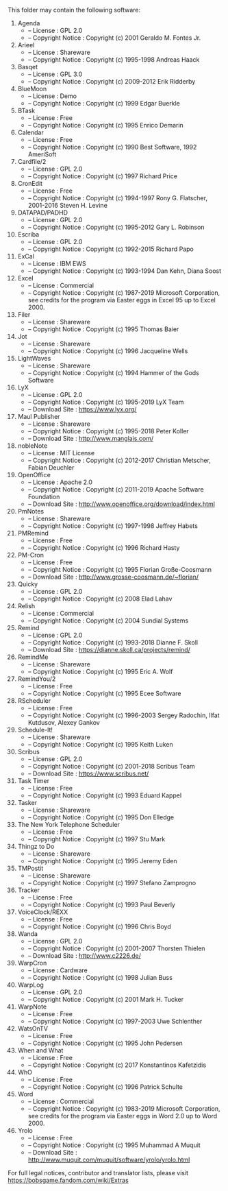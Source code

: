 ﻿This folder may contain the following software:

1. Agenda
   - – License : GPL 2.0
   - – Copyright Notice : Copyright (c) 2001 Geraldo M. Fontes Jr.
2. Arieel
   - – License : Shareware
   - – Copyright Notice : Copyright (c) 1995-1998 Andreas Haack
3. Basqet
   - – License : GPL 3.0
   - – Copyright Notice : Copyright (c) 2009-2012 Erik Ridderby
4. BlueMoon
   - – License : Demo
   - – Copyright Notice : Copyright (c) 1999 Edgar Buerkle
5. BTask
   - – License : Free
   - – Copyright Notice : Copyright (c) 1995 Enrico Demarin
6. Calendar
   - – License : Free
   - – Copyright Notice : Copyright (c) 1990 Best Software, 1992 AmeriSoft
7. Cardfile/2
   - – License : GPL 2.0
   - – Copyright Notice : Copyright (c) 1997 Richard Price
8. CronEdit
   - – License : Free
   - – Copyright Notice : Copyright (c) 1994-1997 Rony G. Flatscher, 2001-2016 Steven H. Levine
9. DATAPAD/PADHD
   - – License : GPL 2.0
   - – Copyright Notice : Copyright (c) 1995-2012 Gary L. Robinson
10. Escriba
    - – License : GPL 2.0
    - – Copyright Notice : Copyright (c) 1992-2015 Richard Papo
11. ExCal
    - – License : IBM EWS
    - – Copyright Notice : Copyright (c) 1993-1994 Dan Kehn, Diana Soost
12. Excel
    - – License : Commercial
    - – Copyright Notice : Copyright (c) 1987-2019 Microsoft Corporation, see credits for the program via Easter eggs in Excel 95 up to Excel 2000.
13. Filer
    - – License : Shareware
    - – Copyright Notice : Copyright (c) 1995 Thomas Baier
14. Jot
    - – License : Shareware
    - – Copyright Notice : Copyright (c) 1996 Jacqueline Wells
15. LightWaves
    - – License : Shareware
    - – Copyright Notice : Copyright (c) 1994 Hammer of the Gods Software
16. LyX
    - – License : GPL 2.0
    - – Copyright Notice : Copyright (c) 1995-2019 LyX Team
    - – Download Site : https://www.lyx.org/
17. Maul Publisher
    - – License : Shareware
    - – Copyright Notice : Copyright (c) 1995-2018 Peter Koller
    - – Download Site : http://www.manglais.com/
18. nobleNote
    - – License : MIT License
    - – Copyright Notice : Copyright (c) 2012-2017 Christian Metscher, Fabian Deuchler
19. OpenOffice
    - – License : Apache 2.0
    - – Copyright Notice : Copyright (c) 2011-2019 Apache Software Foundation
    - – Download Site : http://www.openoffice.org/download/index.html
20. PmNotes
    - – License : Shareware
    - – Copyright Notice : Copyright (c) 1997-1998 Jeffrey Habets
21. PMRemind
    - – License : Free
    - – Copyright Notice : Copyright (c) 1996 Richard Hasty
22. PM-Cron
    - – License : Free
    - – Copyright Notice : Copyright (c) 1995 Florian Große-Coosmann
    - – Download Site : http://www.grosse-coosmann.de/~florian/
23. Quicky
    - – License : GPL 2.0
    - – Copyright Notice : Copyright (c) 2008 Elad Lahav
24. Relish
    - – License : Commercial
    - – Copyright Notice : Copyright (c) 2004 Sundial Systems
25. Remind
    - – License : GPL 2.0
    - – Copyright Notice : Copyright (c) 1993-2018 Dianne F. Skoll
    - – Download Site : https://dianne.skoll.ca/projects/remind/
26. RemindMe
    - – License : Shareware
    - – Copyright Notice : Copyright (c) 1995 Eric A. Wolf
27. RemindYou/2
    - – License : Free
    - – Copyright Notice : Copyright (c) 1995 Ecee Software
28. RScheduler
    - – License : Free
    - – Copyright Notice : Copyright (c) 1996-2003 Sergey Radochin, Ilfat Kutdusov, Alexey Gankov
29. Schedule-It!
    - – License : Shareware
    - – Copyright Notice : Copyright (c) 1995 Keith Luken
30. Scribus
    - – License : GPL 2.0
    - – Copyright Notice : Copyright (c) 2001-2018 Scribus Team
    - – Download Site : https://www.scribus.net/
31. Task Timer
    - – License : Free
    - – Copyright Notice : Copyright (c) 1993 Eduard Kappel
32. Tasker
    - – License : Shareware
    - – Copyright Notice : Copyright (c) 1995 Don Elledge
33. The New York Telephone Scheduler
    - – License : Free
    - – Copyright Notice : Copyright (c) 1997 Stu Mark
34. Thingz to Do
    - – License : Shareware
    - – Copyright Notice : Copyright (c) 1995 Jeremy Eden
35. TMPostit
    - – License : Shareware
    - – Copyright Notice : Copyright (c) 1997 Stefano Zamprogno
36. Tracker
    - – License : Free
    - – Copyright Notice : Copyright (c) 1993 Paul Beverly
37. VoiceClock/REXX
    - – License : Free
    - – Copyright Notice : Copyright (c) 1996 Chris Boyd
38. Wanda
    - – License : GPL 2.0
    - – Copyright Notice : Copyright (c) 2001-2007 Thorsten Thielen
    - – Download Site : http://www.c2226.de/
39. WarpCron
    - – License : Cardware
    - – Copyright Notice : Copyright (c) 1998 Julian Buss
40. WarpLog
    - – License : GPL 2.0
    - – Copyright Notice : Copyright (c) 2001 Mark H. Tucker
41. WarpNote
    - – License : Free
    - – Copyright Notice : Copyright (c) 1997-2003 Uwe Schlenther
42. WatsOnTV
    - – License : Free
    - – Copyright Notice : Copyright (c) 1995 John Pedersen
43. When and What
    - – License : Free
    - – Copyright Notice : Copyright (c) 2017 Konstantinos Kafetzidis
44. WhO
    - – License : Free
    - – Copyright Notice : Copyright (c) 1996 Patrick Schulte
45. Word
    - – License : Commercial
    - – Copyright Notice : Copyright (c) 1983-2019 Microsoft Corporation, see credits for the program via Easter eggs in Word 2.0 up to Word 2000.
46. Yrolo
    - – License : Free
    - – Copyright Notice : Copyright (c) 1995 Muhammad A Muquit
    - – Download Site : http://www.muquit.com/muquit/software/yrolo/yrolo.html

For full legal notices, contributor and translator lists, please visit https://bobsgame.fandom.com/wiki/Extras
